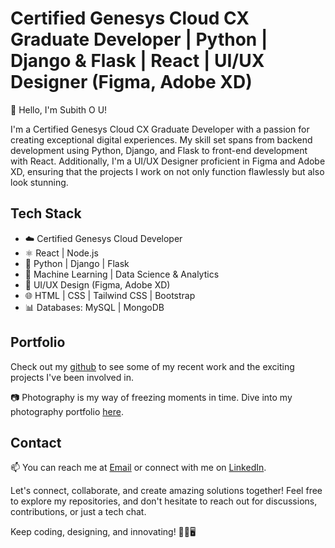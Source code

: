 # Certified Genesys Cloud CX Graduate Developer | Python | Django & Flask | React | UI/UX Designer (Figma, Adobe XD)

👋 Hello, I'm Subith O U!

I'm a Certified Genesys Cloud CX Graduate Developer with a passion for creating exceptional digital experiences. My skill set spans from backend development using Python, Django, and Flask to front-end development with React. Additionally, I'm a UI/UX Designer proficient in Figma and Adobe XD, ensuring that the projects I work on not only function flawlessly but also look stunning.

## Tech Stack
- ☁️ Certified Genesys Cloud Developer
- ⚛️ React | Node.js
- :snake: Python | Django | Flask
- 🧠 Machine Learning | Data Science & Analytics
- 🎨 UI/UX Design (Figma, Adobe XD)
- 🌐 HTML | CSS | Tailwind CSS | Bootstrap
- 📊 Databases: MySQL | MongoDB

## Portfolio

Check out my [github](https://github.com/subithou) to see some of my recent work and the exciting projects I've been involved in.

📷 Photography is my way of freezing moments in time. Dive into my photography portfolio [here](https://www.subithouphotography.com/).

## Contact

📫 You can reach me at [Email](ousubith@gmail.com) or connect with me on [LinkedIn](https://www.linkedin.com/in/subith-o-u-9b003716b/).

Let's connect, collaborate, and create amazing solutions together! Feel free to explore my repositories, and don't hesitate to reach out for discussions, contributions, or just a tech chat.

Keep coding, designing, and innovating! 🚀🎨🖥️

